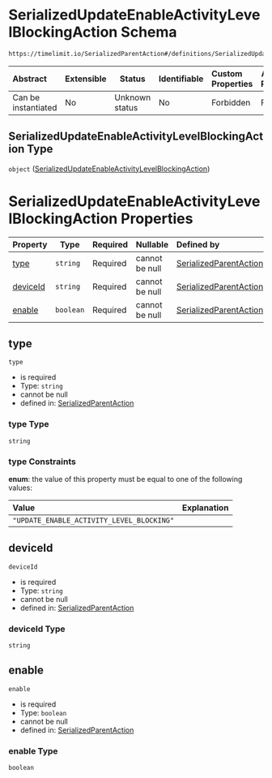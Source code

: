 # SerializedUpdateEnableActivityLevelBlockingAction Schema

```txt
https://timelimit.io/SerializedParentAction#/definitions/SerializedUpdateEnableActivityLevelBlockingAction
```




| Abstract            | Extensible | Status         | Identifiable | Custom Properties | Additional Properties | Access Restrictions | Defined In                                                                                        |
| :------------------ | ---------- | -------------- | ------------ | :---------------- | --------------------- | ------------------- | ------------------------------------------------------------------------------------------------- |
| Can be instantiated | No         | Unknown status | No           | Forbidden         | Forbidden             | none                | [SerializedParentAction.schema.json\*](SerializedParentAction.schema.json "open original schema") |

## SerializedUpdateEnableActivityLevelBlockingAction Type

`object` ([SerializedUpdateEnableActivityLevelBlockingAction](serializedparentaction-definitions-serializedupdateenableactivitylevelblockingaction.md))

# SerializedUpdateEnableActivityLevelBlockingAction Properties

| Property              | Type      | Required | Nullable       | Defined by                                                                                                                                                                                                                                                                  |
| :-------------------- | --------- | -------- | -------------- | :-------------------------------------------------------------------------------------------------------------------------------------------------------------------------------------------------------------------------------------------------------------------------- |
| [type](#type)         | `string`  | Required | cannot be null | [SerializedParentAction](serializedparentaction-definitions-serializedupdateenableactivitylevelblockingaction-properties-type.md "https&#x3A;//timelimit.io/SerializedParentAction#/definitions/SerializedUpdateEnableActivityLevelBlockingAction/properties/type")         |
| [deviceId](#deviceid) | `string`  | Required | cannot be null | [SerializedParentAction](serializedparentaction-definitions-serializedupdateenableactivitylevelblockingaction-properties-deviceid.md "https&#x3A;//timelimit.io/SerializedParentAction#/definitions/SerializedUpdateEnableActivityLevelBlockingAction/properties/deviceId") |
| [enable](#enable)     | `boolean` | Required | cannot be null | [SerializedParentAction](serializedparentaction-definitions-serializedupdateenableactivitylevelblockingaction-properties-enable.md "https&#x3A;//timelimit.io/SerializedParentAction#/definitions/SerializedUpdateEnableActivityLevelBlockingAction/properties/enable")     |

## type




`type`

-   is required
-   Type: `string`
-   cannot be null
-   defined in: [SerializedParentAction](serializedparentaction-definitions-serializedupdateenableactivitylevelblockingaction-properties-type.md "https&#x3A;//timelimit.io/SerializedParentAction#/definitions/SerializedUpdateEnableActivityLevelBlockingAction/properties/type")

### type Type

`string`

### type Constraints

**enum**: the value of this property must be equal to one of the following values:

| Value                                     | Explanation |
| :---------------------------------------- | ----------- |
| `"UPDATE_ENABLE_ACTIVITY_LEVEL_BLOCKING"` |             |

## deviceId




`deviceId`

-   is required
-   Type: `string`
-   cannot be null
-   defined in: [SerializedParentAction](serializedparentaction-definitions-serializedupdateenableactivitylevelblockingaction-properties-deviceid.md "https&#x3A;//timelimit.io/SerializedParentAction#/definitions/SerializedUpdateEnableActivityLevelBlockingAction/properties/deviceId")

### deviceId Type

`string`

## enable




`enable`

-   is required
-   Type: `boolean`
-   cannot be null
-   defined in: [SerializedParentAction](serializedparentaction-definitions-serializedupdateenableactivitylevelblockingaction-properties-enable.md "https&#x3A;//timelimit.io/SerializedParentAction#/definitions/SerializedUpdateEnableActivityLevelBlockingAction/properties/enable")

### enable Type

`boolean`

